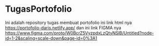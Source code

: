 # TugasPortofolio
Ini adalah repository tugas membuat portofolio
ini link html nya https://portofolio-daris.netlify.app/
dan ini link FIGMA nya https://www.figma.com/proto/W0BcrZ5VyzpdxLzQtyNSlB/Untitled?node-id=1-2&scaling=scale-down&page-id=0%3A1
